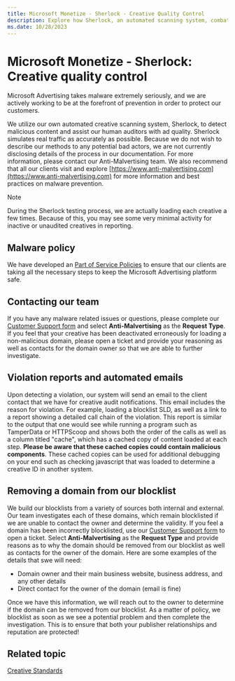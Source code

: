 ```yaml
---
title: Microsoft Monetize - Sherlock - Creative Quality Control
description: Explore how Sherlock, an automated scanning system, combats advertising malware, ensuring ad quality by detecting and addressing malicious content.
ms.date: 10/28/2023
---
```


# Microsoft Monetize - Sherlock: Creative quality control

Microsoft Advertising takes malware extremely seriously, and we are actively working to be at the forefront of prevention in order to protect our customers.

We utilize our own automated creative scanning system, Sherlock, to detect malicious content and assist our human auditors with ad quality. Sherlock simulates real traffic as accurately as possible. Because we do not wish to describe our methods to any potential bad actors, we are not currently disclosing details of the process in our documentation. For more information, please contact our Anti-Malvertising team. We also recommend that all our clients visit and explore
 [https://www.anti-malvertising.com](https://www.anti-malvertising.com) for more information and best practices on malware prevention.

 > [!NOTE]
 > During the Sherlock testing process, we are actually loading each creative a few times. Because of this, you may see some very minimal activity for inactive or unaudited creatives in reporting.

## Malware policy

We have developed an [Part of Service Policies](../policies-regulations/index.yml) to ensure that our clients are taking all the necessary steps to keep the Microsoft Advertising platform safe.

## Contacting our team

If you have any malware related issues or questions, please complete our [Customer Support form](https://help.xandr.com/) and select **Anti-Malvertising** as the **Request Type**. If you feel that your creative has been deactivated erroneously for loading a non-malicious domain, please open a ticket and provide your reasoning as well as contacts for the domain owner so that we are able to further investigate.

## Violation reports and automated emails

Upon detecting a violation, our system will send an email to the client contact that we have for creative audit notifications. This email includes the reason for violation. For example, loading a blocklist SLD, as well as a link to a report showing a detailed call chain of the violation. This report is similar to the output that one would see while
running a program such as TamperData or HTTPScoop and shows both the order of the calls as well as a column titled "cache", which has a cached copy of content loaded at each step. **Please be aware that these cached copies could contain malicious components**. These cached copies can be used for additional debugging on your end such as checking
javascript that was loaded to determine a creative ID in another system.

## Removing a domain from our blocklist

We build our blocklists from a variety of sources both internal and external. Our team investigates each of these domains, which remain blocklisted if we are unable to contact the owner and determine the validity. If you feel a domain has been incorrectly blocklisted, use our [Customer Support form](https://help.xandr.com/) to open a ticket. Select
**Anti-Malvertising** as the **Request Type** and provide reasons as to why the domain should be removed from our blocklist as well as contacts for the owner of the domain. Here are some examples of the details that swe will need:

- Domain owner and their main business website, business address, and any other details
- Direct contact for the owner of the domain (email is fine)

Once we have this information, we will reach out to the owner to determine if the domain can be removed from our blocklist. As a matter of policy, we blocklist as soon as we see a potential problem and then complete the investigation. This is to ensure that both your publisher relationships and reputation are protected!

## Related topic

[Creative Standards](creative-standards.md)
